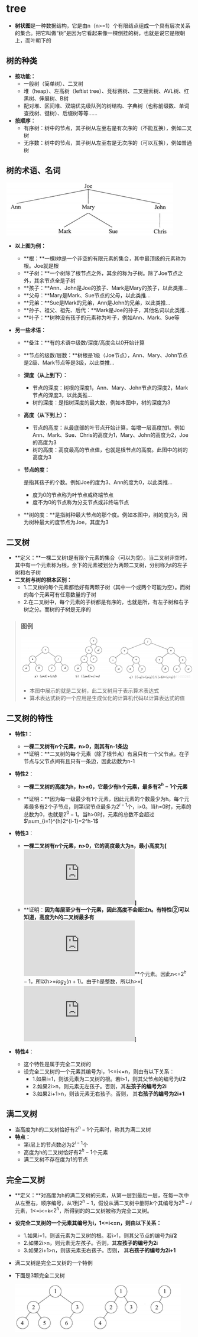 # tree

- **树状图**是一种数据结构，它是由n（n>=1）个有限结点组成一个具有层次关系的集合。把它叫做“树”是因为它看起来像一棵倒挂的树，也就是说它是根朝上，而叶朝下的

## 树的种类

- **按功能：**
  - 一般树（简单树）、二叉树
  - 堆（heap）、左高树（leftist tree）、竞标赛树、二叉搜索树、AVL树、红黑树、伸展树、B树
  - 配对堆、区间堆、双端优先级队列的树结构、字典树（也称前缀数、单词查找树、键树）、后缀树等等......
- **按顺序：**
  - 有序树：树中的节点，其子树从左至右是有次序的（不能互换），例如二叉树
  - 无序数：树中的节点，其子树从左至右是无次序的（可以互换），例如普通树

## 树的术语、名词

![树的结构](./../img/树的结构.png)

- **以上图为例：**

  - **根：**一棵树t是一个非空的有限元素的集合，其中最顶级的元素称为根。Joe就是根
  - **子树：**一个树除了根节点之外，其余的称为子树。除了Joe节点之外，其余节点全是子树
  - **孩子：**Ann、John是Joe的孩子、Mark是Mary的孩子，以此类推...
  - **父母：**Mary是Mark、Sue节点的父母，以此类推...
  - **兄弟：**Sue是Mark的兄弟，Ann是John的兄弟，以此类推...
  - **孙子、祖父、祖先、后代：**Mark是Joe的孙子，其他名词以此类推...
  - **叶子：**树种没有孩子的元素称为叶子，例如Ann、Mark、Sue等

- **另一些术语：**

  - **备注：**有的术语中级数/深度/高度会以0开始计算

  - **节点的级数/层数：**树根是1级（Joe节点），Ann、Mary、John节点是2级、Mark节点等是3级，以此类推...

  - **深度（从上到下）：**

    - 节点的深度：树根的深度1，Ann、Mary、John节点的深度2，Mark节点的深度3，以此类推...
    - 树的深度：是指树深度的最大数，例如本图中，树的深度为3

  - **高度（从下到上）：**

    - 节点的高度：从最底部的叶节点开始计算，每增一层高度加1。例如Ann、Mark、Sue、Chris的高度为1，Mary、John的高度为2，Joe的高度为3
    - 树的高度：高度最高的节点值，也就是根节点的高度。此图中的树的高度为3

  - **节点的度：**

    是指其孩子的个数。例如Joe的度为3、Ann的度为0，以此类推...

    - 度为0的节点称为叶节点或终端节点
    - 度不为0的节点称为分支节点或非终端节点

  - **树的度：**是指树种最大节点的那个度。例如本图中，树的度为3，因为树种最大的度节点为Joe，其度为3

## 二叉树

- **定义：**一棵二叉树t是有限个元素的集合（可以为空）。当二叉树非空时，其中有一个元素称为根，余下的元素被划分为两颗二叉树，分别称为t的左子树和右子树
- **二叉树与树的根本区别：**
  - 1.二叉树的每个元素都恰好有两颗子树（其中一个或两个可能为空）。而树的每个元素可有任意数量的子树
  - 2.在二叉树中，每个元素的子树都是有序的，也就是所，有左子树和右子树之分。而树的子树是无序的

> ### 图例
>
> ![二叉树表示算术表达式](./../img/二叉树表示算术表达式.png)
>
> - 本图中展示的就是二叉树，此二叉树用于表示算术表达式
> - 算术表达式树的一个应用是生成优化的计算机代码以计算表达式的值

## 二叉树的特性

* **特性1**：

  - **一棵二叉树有n个元素，n>0，则其有n-1条边**
  - **证明：**二叉树的每个元素（除了根节点）有且只有一个父节点。在子节点与父节点间有且只有一条边，因此边数为n-1
* **特性2**：

  - **一棵二叉树的高度为h，h>=0，它最少有h个元素，最多有$2^h-1$个元素**

  - **证明：**因为每一级最少有1个元素，因此元素的个数最少为h。每个元素最多有2个子节点，则第i层节点最多为$2^{i-1}$个，i>0。当h=0时，元素的总数为0，也就是$2^0-1$。当h>0时，元素的总数不会超过$\sum_{i=1}^{h}2^{i-1}=2^h-1$
* **特性3**：
  - **一棵二叉树有n个元素，n>0，它的高度最大为n，最小高度为[![\log (n+1)](https://private.codecogs.com/gif.latex?%5Clog%20%28n+1%29)]**
  - **证明：**因为每层至少有一个元素，因此高度不会超过n。有特性②可以知道，高度为h的二叉树最多有**![2^{h}-1](https://private.codecogs.com/gif.latex?2%5E%7Bh%7D-1)**个元素。因此n<=$2^h-1$，所以h>=$log_2(n+1)$。由于h是整数，所以h>=[![\log (n+1)](https://private.codecogs.com/gif.latex?%5Clog%20%28n&plus;1%29)]
* **特性4**：
  - 这个特性是属于完全二叉树的
  - 设完全二叉树的一个元素其编号为i，1<=i<=n，则由有以下关系：
    - 1.如果i=1，则该元素为二叉树的根。若i>1，则其父节点的编号为**i/2**
    - 2.如果2i>n，则元素无左孩子。否则，其**左孩子的编号为2i**
    - 3.如果2i+1>n，则该元素无右孩子。否则， 其**右孩子的编号为2i+1**

## 满二叉树

- 当高度为h的二叉树恰好有$2^h-1$个元素时，称其为满二叉树
- **特点：**
  - 第i层上的节点数必为$2^{i-1}$个
  - 高度为h的二叉树恰好有$2^h-1$个元素
  - 满二叉树不存在度为1的节点

## 完全二叉树

* **定义：**对高度为h的满二叉树的元素，从第一层到最后一层，在每一次中从左至右，顺序编号，从1到$2^h-1$，假设从满二叉树中删除k个其编号为$2^h-i$元素，1<=i<=k<$2^h$，所得到的的二叉树被称为完全二叉树。

* **设完全二叉树的一个元素其编号为i，1<=i<=n，则由以下关系：**
  - 1.如果i=1，则该元素为二叉树的根。若i>1，则其父节点的编号为**i/2**
  - 2.如果2i>n，则元素无左孩子。否则，其**左孩子的编号为2i**
  - 3.如果2i+1>n，则该元素无右孩子。否则， 其**右孩子的编号为2i+1**

- 满二叉树是完全二叉树的一个特例

- 下面是3颗完全二叉树

  ![完全二叉树示例](./../img/完全二叉树示例.png)